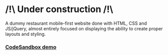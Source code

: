# /!\ Under construction /!\

A dummy restaurant mobile-first website done with HTML, CSS and JS/jQuery, almost entirely focused on displaying the ability to create proper layouts and styling.

### [CodeSandbox demo](https://codesandbox.io/s/restaurant-8hyus)
